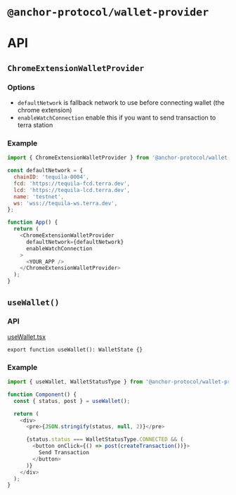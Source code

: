 # `@anchor-protocol/wallet-provider`

# API

## `ChromeExtensionWalletProvider`

### Options

- `defaultNetwork` is fallback network to use before connecting wallet (the chrome extension)
- `enableWatchConnection` enable this if you want to send transaction to terra station

### Example

```js
import { ChromeExtensionWalletProvider } from '@anchor-protocol/wallet-provider';

const defaultNetwork = {
  chainID: 'tequila-0004',
  fcd: 'https://tequila-fcd.terra.dev',
  lcd: 'https://tequila-lcd.terra.dev',
  name: 'testnet',
  ws: 'wss://tequila-ws.terra.dev',
};

function App() {
  return (
    <ChromeExtensionWalletProvider
      defaultNetwork={defaultNetwork}
      enableWatchConnection
    >
      <YOUR_APP />
    </ChromeExtensionWalletProvider>
  );
}
```

## `useWallet()`

### API

<!-- source useWallet.tsx --pick "WaletState useWallet" -->

[useWallet.tsx](useWallet.tsx)

```tsx
export function useWallet(): WalletState {}
```

<!-- /source -->

### Example

```js
import { useWallet, WalletStatusType } from '@anchor-protocol/wallet-provider';

function Component() {
  const { status, post } = useWallet();

  return (
    <div>
      <pre>{JSON.stringify(status, null, 2)}</pre>

      {status.status === WalletStatusType.CONNECTED && (
        <button onClick={() => post(createTransaction())}>
          Send Transaction
        </button>
      )}
    </div>
  );
}
```
